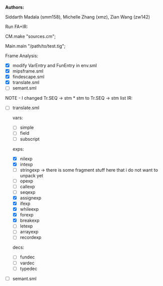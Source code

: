 **Authors:**

Siddarth Madala (smm158), Michelle Zhang (xmz), Zian Wang (zw142) 

Run FA+IR:

CM.make "sources.cm";

Main.main "/path/to/test.tig";



Frame Analysis:
- [x] modify VarEntry and FunEntry in env.sml
- [x]  mipsframe.sml
- [x]  findescape.sml
- [x]  translate.sml
- [ ]  semant.sml

NOTE - I changed Tr.SEQ -> stm * stm to Tr.SEQ -> stm list 
IR:
- [ ] translate.sml

    vars:
    - [ ] simple
    - [ ] field
    - [ ] subscript

    exps:
    - [x] nilexp
    - [x] intexp
    - [ ] stringexp -> there is some fragment stuff here that i do not want to unpack yet 
    - [ ] opexp
    - [ ] callexp
    - [ ] seqexp
    - [x] assignexp
    - [x] ifexp
    - [x] whileexp
    - [x] forexp
    - [x] breakexp
    - [ ] letexp
    - [ ] arrayexp
    - [ ] recordexp

    decs:
    - [ ] fundec
    - [ ] vardec
    - [ ] typedec

- [ ] semant.sml
